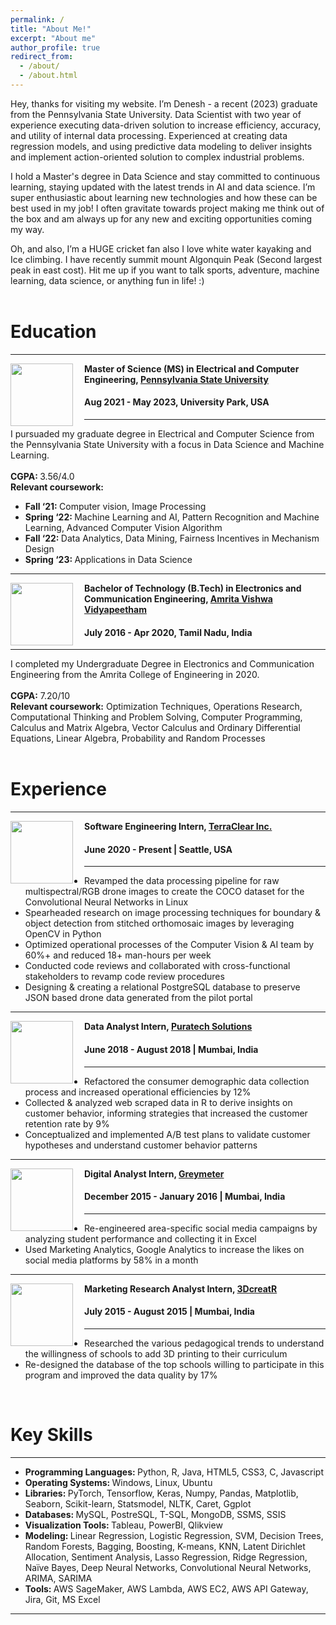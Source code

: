 ```yaml
---
permalink: /
title: "About Me!"
excerpt: "About me"
author_profile: true
redirect_from: 
  - /about/
  - /about.html
---
```

Hey, thanks for visiting my website. I’m Denesh - a recent (2023) graduate from the Pennsylvania State University. Data Scientist with two year of experience executing data-driven solution to increase efficiency, accuracy, and utility of internal data processing. Experienced at creating data regression models, and using predictive data modeling to deliver insights and implement action-oriented solution to complex industrial problems.

I hold a Master's degree in Data Science and stay committed to continuous learning, staying updated with the latest trends in AI and data science. I’m super enthusiastic about learning new technologies and how these can be best used in my job! I often gravitate towards project making me think out of the box and am always up for any new and exciting opportunities coming my way.

Oh, and also, I’m a HUGE cricket fan also I love white water kayaking and Ice climbing. I have recently summit mount Algonquin Peak (Second largest peak in east cost). Hit me up if you want to talk sports, adventure, machine learning, data science, or anything fun in life! :) 
<br> <br>
# Education
-----
<img align="left" height="100" width="100" src="http://deneshkumarmn.github.io/ds/images/pennstate.png" style="padding-right:15px">

**Master of Science (MS) in Electrical and Computer Engineering, [Pennsylvania State University](https://www.psu.edu/)**
#### Aug 2021 - May 2023, University Park, USA

-----
I pursuaded my graduate degree in Electrical and Computer Science from the Pennsylvania State University with a focus in Data Science and Machine Learning. <br> <br>
<strong>CGPA: </strong> 3.56/4.0 <br>
<strong>Relevant coursework:</strong>
* <strong>Fall ‘21: </strong>Computer vision, Image Processing <br>
* <strong>Spring ‘22: </strong>Machine Learning and AI, Pattern Recognition and Machine Learning, Advanced Computer Vision Algorithm <br>
* <strong>Fall ‘22: </strong>Data Analytics, Data Mining, Fairness Incentives in Mechanism Design <br>
* <strong>Spring ‘23: </strong>Applications in Data Science  <br>

-----
<img align="left" height="100" width="100" src="http://deneshkumarmn.github.io/ds/images/amrita.png" style="padding-right:15px">

**Bachelor of Technology (B.Tech) in Electronics and Communication Engineering, [Amrita Vishwa Vidyapeetham](https://www.amrita.edu/)**
#### July 2016 - Apr 2020, Tamil Nadu, India

-----
I completed my Undergraduate Degree in Electronics and Communication Engineering from the Amrita College of Engineering in 2020. <br> <br>
<strong>CGPA:</strong> 7.20/10 <br> 
<strong>Relevant coursework:</strong> Optimization Techniques, Operations Research, Computational Thinking and Problem Solving, Computer Programming, Calculus and Matrix Algebra, Vector Calculus and Ordinary Differential Equations, Linear Algebra, Probability and Random Processes<br>
<br>
# Experience
-----
<img align="left" height="100" width="100" src="../images/Terraclear.png" style="padding-right:15px">

**Software Engineering Intern, [TerraClear Inc.](https://www.terraclear.com/)** 
#### June 2020 - Present | Seattle, USA
----- 
*	Revamped the data processing pipeline for raw multispectral/RGB drone images to create the COCO dataset for the Convolutional Neural Networks in Linux
*	Spearheaded research on image processing techniques for boundary & object detection from stitched orthomosaic images by leveraging OpenCV in Python
*	Optimized operational processes of the Computer Vision & AI team by 60%+ and reduced 18+ man-hours per week
*	Conducted code reviews and collaborated with cross-functional stakeholders to revamp code review procedures
*	Designing & creating a relational PostgreSQL database to preserve JSON based drone data generated from the pilot portal

-----
<img align="left" height="100" width="100" src="../images/Puratech.png" style="padding-right:15px">

**Data Analyst Intern, [Puratech Solutions](https://www.puratech.co.in/)**
#### June 2018 - August 2018 | Mumbai, India
-----
*	Refactored the consumer demographic data collection process and increased operational efficiencies by 12%
*	Collected & analyzed web scraped data in R to derive insights on customer behavior, informing strategies that increased the customer retention rate by 9%
*	Conceptualized and implemented A/B test plans to validate customer hypotheses and understand customer behavior patterns

-----
<img align="left" height="100" width="100" src="../images/Greymeter.png" style="padding-right:15px">

**Digital Analyst Intern, [Greymeter](https://aayush1909.github.io/)** 
#### December 2015 - January 2016 | Mumbai, India
-----
*	Re-engineered area-specific social media campaigns by analyzing student performance and collecting it in Excel
*	Used Marketing Analytics, Google Analytics to increase the likes on social media platforms by 58% in a month

-----
<img align="left" height="100" width="100" src="../images/3DcreatR.jpg" style="padding-right:15px">

**Marketing Research Analyst Intern, [3DcreatR](http://www.3dcreatr.com/)** 
#### July 2015 - August 2015 | Mumbai, India
-----
*	Researched the various pedagogical trends to understand the willingness of schools to add 3D printing to their curriculum 
*	Re-designed the database of the top schools willing to participate in this program and improved the data quality by 17%

<br>

# Key Skills
----
* <strong> Programming Languages: </strong> Python, R, Java, HTML5, CSS3, C, Javascript <br>
* <strong> Operating Systems: </strong> Windows, Linux, Ubuntu <br>
* <strong> Libraries: </strong> PyTorch, Tensorflow, Keras, Numpy, Pandas, Matplotlib, Seaborn, Scikit-learn, Statsmodel, NLTK, Caret, Ggplot <br>
* <strong> Databases: </strong> MySQL, PostreSQL, T-SQL, MongoDB, SSMS, SSIS <br>
* <strong> Visualization Tools: </strong> Tableau, PowerBI, Qlikview <br>
* <strong> Modeling: </strong> Linear Regression, Logistic Regression, SVM, Decision Trees, Random Forests, Bagging, Boosting, K-means, KNN, Latent Dirichlet Allocation, Sentiment Analysis, Lasso Regression, Ridge Regression, Naïve Bayes, Deep Neural Networks, Convolutional Neural Networks, ARIMA, SARIMA <br>
* <strong> Tools: </strong> AWS SageMaker, AWS Lambda, AWS EC2, AWS API Gateway, Jira, Git, MS Excel <br>
  
----
